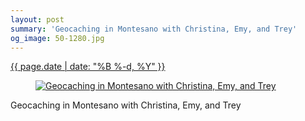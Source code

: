 ```yaml
---
layout: post
summary: 'Geocaching in Montesano with Christina, Emy, and Trey'
og_image: 50-1280.jpg
---
```


<div class="post">
 <time>
  <a href="/50">
   {{ page.date | date: "%B %-d, %Y" }}
  </a>
 </time>
 <a href="/50">
  <figure data-taken="9/9/2013">
   <img alt="Geocaching in Montesano with Christina, Emy, and Trey" sizes="(min-width: 700px) 50vw, calc(100vw - 2rem)" src="{{ site.assets_url }}/50-640.jpg" srcset="{{ site.assets_url }}/50-1280.jpg 1280w, {{ site.assets_url }}/50-960.jpg 960w, {{ site.assets_url }}/50-640.jpg 640w, {{ site.assets_url }}/50-320.jpg 320w"/>
  </figure>
 </a>
 <span>
  Geocaching in Montesano with Christina, Emy, and Trey
 </span>
</div>
